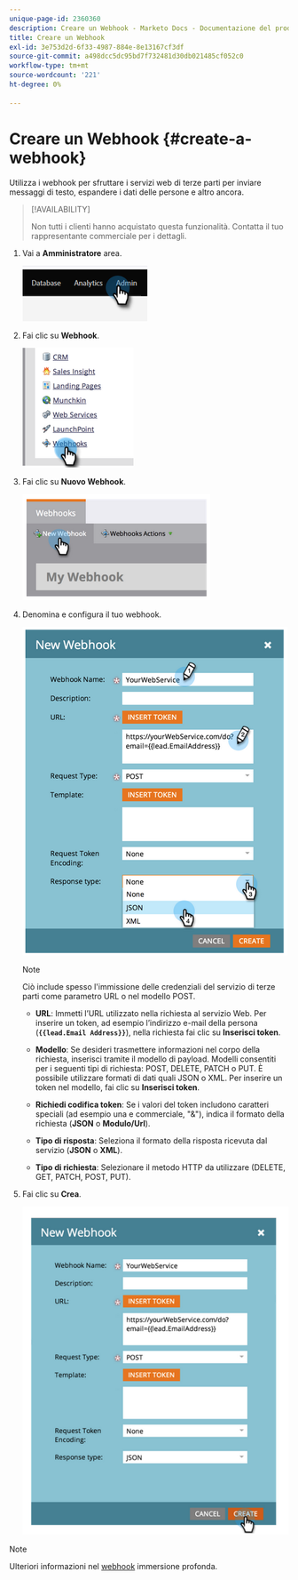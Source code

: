 ```yaml
---
unique-page-id: 2360360
description: Creare un Webhook - Marketo Docs - Documentazione del prodotto
title: Creare un Webhook
exl-id: 3e753d2d-6f33-4987-884e-8e13167cf3df
source-git-commit: a498dcc5dc95bd7f732481d30db021485cf052c0
workflow-type: tm+mt
source-wordcount: '221'
ht-degree: 0%

---
```


# Creare un Webhook {#create-a-webhook}

Utilizza i webhook per sfruttare i servizi web di terze parti per inviare messaggi di testo, espandere i dati delle persone e altro ancora.

>[!AVAILABILITY]
>
>Non tutti i clienti hanno acquistato questa funzionalità. Contatta il tuo rappresentante commerciale per i dettagli.

1. Vai a **Amministratore** area.

   ![](assets/create-a-webhook-1.png)

1. Fai clic su **Webhook**.

   ![](assets/create-a-webhook-2.png)

1. Fai clic su **Nuovo Webhook**.

   ![](assets/create-a-webhook-3.png)

1. Denomina e configura il tuo webhook.

   ![](assets/create-a-webhook-4.png)

   >[!NOTE]
   >
   >Ciò include spesso l&#39;immissione delle credenziali del servizio di terze parti come parametro URL o nel modello POST.

   * **URL**: Immetti l’URL utilizzato nella richiesta al servizio Web. Per inserire un token, ad esempio l’indirizzo e-mail della persona (**`{{lead.Email Address}}`**), nella richiesta fai clic su **Inserisci token**.

   * **Modello**: Se desideri trasmettere informazioni nel corpo della richiesta, inserisci tramite il modello di payload. Modelli consentiti per i seguenti tipi di richiesta: POST, DELETE, PATCH o PUT. È possibile utilizzare formati di dati quali JSON o XML. Per inserire un token nel modello, fai clic su **Inserisci token**.

   * **Richiedi codifica token**: Se i valori del token includono caratteri speciali (ad esempio una e commerciale, &quot;&amp;&quot;), indica il formato della richiesta (**JSON** o **Modulo/Url**).

   * **Tipo di risposta**: Seleziona il formato della risposta ricevuta dal servizio (**JSON** o **XML**).

   * **Tipo di richiesta**: Selezionare il metodo HTTP da utilizzare (DELETE, GET, PATCH, POST, PUT).

1. Fai clic su **Crea**.

   ![](assets/create-a-webhook-5.png)

>[!NOTE]
>
>Ulteriori informazioni nel [webhook](https://developers.marketo.com/documentation/webhooks/) immersione profonda.
